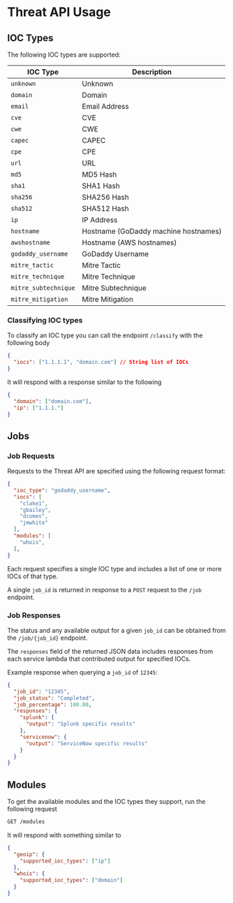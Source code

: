 # Threat API Usage

## IOC Types

The following IOC types are supported:

| IOC Type | Description
| -------- | -----------
| `unknown` | Unknown
| `domain` | Domain
| `email` | Email Address
| `cve` | CVE
| `cwe` | CWE
| `capec` | CAPEC
| `cpe` | CPE
| `url` | URL
| `md5` | MD5 Hash
| `sha1` | SHA1 Hash
| `sha256` | SHA256 Hash
| `sha512` | SHA512 Hash
| `ip` | IP Address
| `hostname` | Hostname (GoDaddy machine hostnames)
| `awshostname` | Hostname (AWS hostnames)
| `godaddy_username` | GoDaddy Username
| `mitre_tactic` | Mitre Tactic
| `mitre_technique` | Mitre Technique
| `mitre_subtechnique` | Mitre Subtechnique
| `mitre_mitigation` | Mitre Mitigation

### Classifying IOC types

To classify an IOC type you can call the endpoint `/classify` with the following body

```json
{
  "iocs": ["1.1.1.1", "domain.com"] // String list of IOCs
}
```

It will respond with a response similar to the following

```json
{
  "domain": ["domain.com"],
  "ip": ["1.1.1."]
}
```

## Jobs
### Job Requests

Requests to the Threat API are specified using the following request format:

```json
{
  "ioc_type": "godaddy_username",
  "iocs": [
    "clake1",
    "gbailey",
    "dcomes",
    "jmwhite"
  ],
  "modules": [
    "whois",
  ],
}
```

Each request specifies a single IOC type and includes a list of one or more
IOCs of that type.

A single `job_id` is returned in response to a `POST` request to the `/job`
endpoint.

### Job Responses

The status and any available output for a given `job_id` can be obtained from
the `/job/{job_id}` endpoint.

The `responses` field of the returned JSON data includes responses from each
service lambda that contributed output for specified IOCs.

Example response when querying a `job_id` of `12345`:

```json
{
  "job_id": "12345",
  "job_status": "Completed",
  "job_percentage": 100.00,
  "responses": {
    "splunk": {
      "output": "Splunk specific results"
    },
    "servicenow": {
      "output": "ServiceNow specific results"
    }
  }
}
```

## Modules

To get the available modules and the IOC types they support, run the following request

```txt
GET /modules
```

It will respond with something similar to

```json
{
  "geoip": {
    "supported_ioc_types": ["ip"]
  },
  "whois": {
    "supported_ioc_types": ["domain"]
  }
}
```
